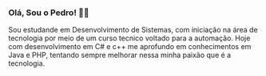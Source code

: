 ### Olá, Sou o Pedro! 👩‍💻
 Sou estudande em Desenvolvimento de Sistemas, com iniciação na área de tecnologia por meio de um curso tecnico voltado para a automação. Hoje com desenvolvimento em C# e c++ me aprofundo em conhecimentos em Java e PHP, tentando sempre melhorar nessa minha paixão que é a tecnologia.
